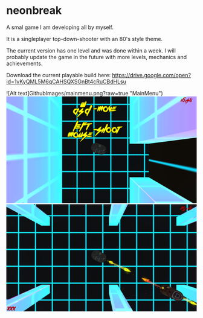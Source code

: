 # neonbreak
A smal game I am developing all by myself.

It is a singleplayer top-down-shooter with an 80's style theme.

The current version has one level and was done within a week.
I will probably update the game in the future with more levels, mechanics and achievements.

Download the current playable build here: https://drive.google.com/open?id=1vKyQML5M6qCAHSQXSGnBt4cRuCBdHLsu

![Alt text]GithubImages/mainmenu.png?raw=true "MainMenu")
![Alt text](GithubImages/spawn.png?raw=true "spawnarea")
![Alt text](GithubImages/level1.png?raw=true "a part of level 1")
